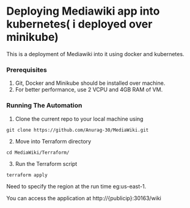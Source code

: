 # Deploying Mediawiki app into kubernetes( i deployed over minikube)
This is a deployment of Mediawiki into it using docker and kubernetes. 


### Prerequisites
1. Git, Docker and Minikube should be installed over machine.
2. For better performance, use 2 VCPU and 4GB RAM of VM.


### Running The Automation

1. Clone the current repo to your local machine using 

```
git clone https://github.com/Anurag-30/MediaWiki.git

```
2. Move into Terraform directory

```
cd MediaWiki/Terraform/

```

3. Run the Terraform script

```
terraform apply

```
Need to specify the region at the run time eg:us-east-1.

You can access the application at http://{publicip}:30163/wiki
